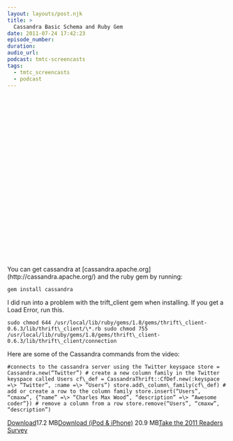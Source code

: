 ```yaml
---
layout: layouts/post.njk
title: >
  Cassandra Basic Schema and Ruby Gem
date: 2011-07-24 17:42:23
episode_number:
duration:
audio_url:
podcast: tmtc-screencasts
tags:
  - tmtc_screencasts
  - podcast
---
```


<object width="640" height="390" classid="clsid:d27cdb6e-ae6d-11cf-96b8-444553540000" codebase="http://download.macromedia.com/pub/shockwave/cabs/flash/swflash.cab#version=6,0,40,0"><param name="allowFullScreen" value="true">

<param name="allowscriptaccess" value="always">
<param name="src" value="http://www.youtube.com/v/6Ogc8q1bJDA?version=3&amp;hl=en_US&amp;rel=0">
<param name="allowfullscreen" value="true">
<embed width="640" height="390" type="application/x-shockwave-flash" src="http://www.youtube.com/v/6Ogc8q1bJDA?version=3&amp;hl=en_US&amp;rel=0" allowfullscreen="true" allowscriptaccess="always"></embed></object>You can get cassandra at [cassandra.apache.org](http://cassandra.apache.org/) and the ruby gem by running:

    gem install cassandra

I did run into a problem with the trift_client gem when installing. If you get a Load Error, run this.

    sudo chmod 644 /usr/local/lib/ruby/gems/1.8/gems/thrift\_client-0.6.3/lib/thrift\_client/\*.rb sudo chmod 755 /usr/local/lib/ruby/gems/1.8/gems/thrift\_client-0.6.3/lib/thrift\_client/connection

Here are some of the Cassandra commands from the video:

    #connects to the cassandra server using the Twitter keyspace store = Cassandra.new(“Twitter”) # create a new column family in the Twitter keyspace called Users cf\_def = CassandraThrift::CfDef.new(:keyspace =\> “Twitter”, :name =\> “Users”) store.add\_column\_family(cf\_def) # add or create a row to the column family store.insert(“Users”, “cmaxw”, {“name” =\> “Charles Max Wood”, “description” =\> “Awesome coder”}) # remove a column from a row store.remove(“Users”, “cmaxw”, “description”)

[Download](http://traffic.libsyn.com/tmtc/Cassandra.m4v)17.2 MB[Download (iPod & iPhone)](http://traffic.libsyn.com/tmtc/Cassandra_-_iPhone.m4v) 20.9 MB[Take the 2011 Readers Survey](https://spreadsheets.google.com/a/contemporaryva.com/spreadsheet/viewform?ndplr=1&formkey=dE5mV3JCYnFWbDg5UDlZRE92VlBrYWc6MQ#gid=0)
